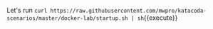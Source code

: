 Let's run `curl https://raw.githubusercontent.com/mwpro/katacoda-scenarios/master/docker-lab/startup.sh | sh`{{execute}}